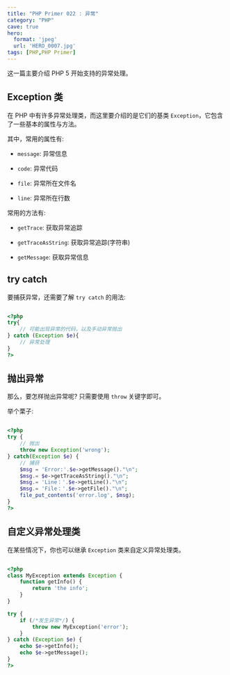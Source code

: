 ```yaml
---
title: "PHP Primer 022 : 异常"
category: "PHP"
cave: true
hero:
  format: 'jpeg'
  url: 'HERO_0007.jpg'
tags: [PHP,PHP Primer]
---
```

这一篇主要介绍 PHP 5 开始支持的异常处理。

## Exception 类

在 PHP 中有许多异常处理类，而这里要介绍的是它们的基类 `Exception`，它包含了一些基本的属性与方法。

其中，常用的属性有:

* `message`: 异常信息

* `code`: 异常代码

* `file`: 异常所在文件名

* `line`: 异常所在行数

常用的方法有:

* `getTrace`: 获取异常追踪

* `getTraceAsString`: 获取异常追踪(字符串)

* `getMessage`: 获取异常信息

## try catch

要捕获异常，还需要了解 `try catch` 的用法:

```php

<?php
try{
	// 可能出现异常的代码，以及手动异常抛出
} catch (Exception $e){
	// 异常处理
}
?>

```


## 抛出异常

那么，要怎样抛出异常呢? 只需要使用 `throw` 关键字即可。

举个栗子:

```php

<?php
try {
	// 抛出
	throw new Exception('wrong');
} catch(Exception $e) {
	// 捕获
	$msg = 'Error:'.$e->getMessage()."\n";
	$msg.= $e->getTraceAsString()."\n";
	$msg.= 'Line：'.$e->getLine()."\n";
	$msg.= 'File：'.$e->getFile()."\n";
	file_put_contents('error.log', $msg);
}
?>

```


## 自定义异常处理类

在某些情况下，你也可以继承 `Exception` 类来自定义异常处理类。

```php

<?php
class MyException extends Exception {
    function getInfo() {
        return 'the info';
    }
}

try {
	if (/*发生异常*/) {
		throw new MyException('error');
	}
} catch (Exception $e) {
    echo $e->getInfo();
    echo $e->getMessage();
}
?>

```






